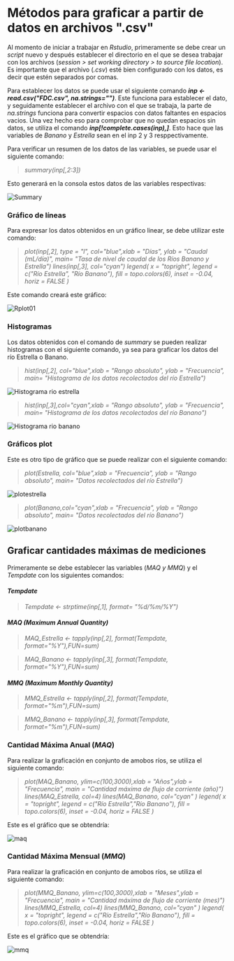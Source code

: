 # **Métodos para graficar a partir de datos en archivos ".csv"**
  Al momento de iniciar a trabajar en *Rstudio*, primeramente se debe crear un *script* nuevo y después establecer el directorio en el que se desea trabajar con los archivos (*session > set working directory > to source file location*). Es importante que el archivo (*.csv*) esté bien configurado con los datos, es decir que estén separados por comas.
  
  Para establecer los datos se puede usar el siguiente comando ***inp <- read.csv("FDC.csv", na.strings="")***. Este funciona para establecer el dato, y seguidamente establecer el archivo con el que se trabaja, la parte de *na.strings* funciona para convertir espacios con datos faltantes en espacios vacios. Una vez hecho eso para comprobar que no quedan espacios sin datos, se utiliza el comando ***inp[!complete.cases(inp),]***. Esto hace que las variables de *Banano* y *Estrella* sean en el inp 2 y 3 resppectivamente.
  
  Para verificar un resumen de los datos de las variables, se puede usar el siguiente comando:
  >*summary(inp[,2:3])*

Esto generará en la consola estos datos de las variables respectivas:

![Summary](https://user-images.githubusercontent.com/83330908/119290174-44353f80-bc09-11eb-98d8-def2d617167f.PNG)


### Gráfico de líneas

Para expresar los datos obtenidos en un gráfico linear, se debe utilizar este comando:
 
>*plot(inp[,2], type = "l", col="blue",xlab = "Días", ylab = "Caudal (mL/día)", main= "Tasa de nivel de caudal de los Ríos Banano y Estrella")
lines(inp[,3], col="cyan")
legend(
  x = "topright",
  legend = c("Río Estrella", "Río Banano"),
  fill = topo.colors(6),
  inset = -0.04,
  horiz = FALSE
  )*

Este comando creará este gráfico:

![Rplot01](https://user-images.githubusercontent.com/83330908/119286951-b5252900-bc02-11eb-8762-c4e33b0bff5b.png)

### Histogramas

Los datos obtenidos con el comando de *summary* se pueden realizar histogramas con el siguiente comando, ya sea para graficar los datos del río Estrella o Banano.

>*hist(inp[,2], col="blue",xlab = "Rango absoluto", ylab = "Frecuencia", main= "Histograma de los datos recolectados del río Estrella")*

![Histograma rio estrella](https://user-images.githubusercontent.com/83330908/119290278-76df3800-bc09-11eb-9c30-fee72f41644d.png)

>*hist(inp[,3],col="cyan",xlab = "Rango absoluto", ylab = "Frecuencia", main= "Histograma de los datos recolectados del río Banano")*

![Histograma rio banano](https://user-images.githubusercontent.com/83330908/119290435-ba39a680-bc09-11eb-948c-9d55f397b5f1.png)
 
### Gráficos plot

Este es otro tipo de gráfico que se puede realizar con el siguiente comando:

>*plot(Estrella, col="blue",xlab = "Frecuencia", ylab = "Rango absoluto", main= "Datos recolectados del río Estrella")*

![plotestrella](https://user-images.githubusercontent.com/83330908/119291602-f79f3380-bc0b-11eb-9acb-75ff61ac7da9.png)

>*plot(Banano,col="cyan",xlab = "Frecuencia", ylab = "Rango absoluto", main= "Datos recolectados del río Banano")*

![plotbanano](https://user-images.githubusercontent.com/83330908/119291612-ff5ed800-bc0b-11eb-8e0f-0fd9876b1a77.png)

## **Graficar cantidades máximas de mediciones**

Primeramente se debe establecer las variables (*MAQ y MMQ*) y el *Tempdate* con los siguientes comandos:

#### *Tempdate*

>*Tempdate <- strptime(inp[,1], format= "%d/%m/%Y")*

#### *MAQ (Maximum Annual Quantity)*

>*MAQ_Estrella <- tapply(inp[,2], format(Tempdate, format="%Y"),FUN=sum)*

>*MAQ_Banano <- tapply(inp[,3], format(Tempdate, format="%Y"),FUN=sum)*

#### *MMQ (Maximum Monthly Quantity)*

>*MMQ_Estrella <- tapply(inp[,2], format(Tempdate, format="%m"),FUN=sum)*

>*MMQ_Banano <- tapply(inp[,3], format(Tempdate, format="%m"),FUN=sum)*

### Cantidad Máxima Anual (*MAQ*)

Para realizar la graficación en conjunto de amobos ríos, se utiliza el siguiente comando:

>*plot(MAQ_Banano, ylim=c(100,3000),xlab = "Años",ylab = "Frecuencia", main = "Cantidad máxima de flujo de corriente (año)")
lines(MAQ_Estrella, col=4)
lines(MAQ_Banano, col="cyan" )
legend(
  x = "topright",
  legend = c("Río Estrella","Río Banano"),
  fill = topo.colors(6),
  inset = -0.04,
  horiz = FALSE
)*

Este es el gráfico que se obtendría:

![maq](https://user-images.githubusercontent.com/83330908/119294580-02f55d80-bc12-11eb-86df-20157bbb18ba.png)

### Cantidad Máxima Mensual (*MMQ*)

Para realizar la graficación en conjunto de amobos ríos, se utiliza el siguiente comando:

  >*plot(MMQ_Banano, ylim=c(100,3000),xlab = "Meses",ylab = "Frecuencia", main = "Cantidad máxima de flujo de corriente (mes)")
lines(MMQ_Estrella, col=4)
lines(MMQ_Banano, col="cyan" )
legend(
  x = "topright",
  legend = c("Río Estrella","Río Banano"),
  fill = topo.colors(6),
  inset = -0.04,
  horiz = FALSE
)*

Este es el gráfico que se obtendría:

![mmq](https://user-images.githubusercontent.com/83330908/119294904-c5dd9b00-bc12-11eb-8fd7-6cca377ca85b.png)


